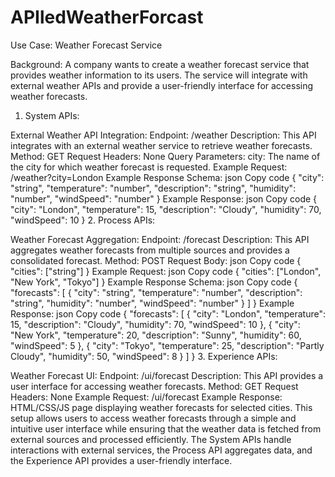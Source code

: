 # APIledWeatherForcast
Use Case: Weather Forecast Service

Background:
A company wants to create a weather forecast service that provides weather information to its users. The service will integrate with external weather APIs and provide a user-friendly interface for accessing weather forecasts.

1. System APIs:

External Weather API Integration:
Endpoint: /weather
Description: This API integrates with an external weather service to retrieve weather forecasts.
Method: GET
Request Headers: None
Query Parameters:
city: The name of the city for which weather forecast is requested.
Example Request: /weather?city=London
Example Response Schema:
json
Copy code
{
  "city": "string",
  "temperature": "number",
  "description": "string",
  "humidity": "number",
  "windSpeed": "number"
}
Example Response:
json
Copy code
{
  "city": "London",
  "temperature": 15,
  "description": "Cloudy",
  "humidity": 70,
  "windSpeed": 10
}
2. Process APIs:

Weather Forecast Aggregation:
Endpoint: /forecast
Description: This API aggregates weather forecasts from multiple sources and provides a consolidated forecast.
Method: POST
Request Body:
json
Copy code
{
  "cities": ["string"]
}
Example Request:
json
Copy code
{
  "cities": ["London", "New York", "Tokyo"]
}
Example Response Schema:
json
Copy code
{
  "forecasts": [
    {
      "city": "string",
      "temperature": "number",
      "description": "string",
      "humidity": "number",
      "windSpeed": "number"
    }
  ]
}
Example Response:
json
Copy code
{
  "forecasts": [
    {
      "city": "London",
      "temperature": 15,
      "description": "Cloudy",
      "humidity": 70,
      "windSpeed": 10
    },
    {
      "city": "New York",
      "temperature": 20,
      "description": "Sunny",
      "humidity": 60,
      "windSpeed": 5
    },
    {
      "city": "Tokyo",
      "temperature": 25,
      "description": "Partly Cloudy",
      "humidity": 50,
      "windSpeed": 8
    }
  ]
}
3. Experience APIs:

Weather Forecast UI:
Endpoint: /ui/forecast
Description: This API provides a user interface for accessing weather forecasts.
Method: GET
Request Headers: None
Example Request: /ui/forecast
Example Response: HTML/CSS/JS page displaying weather forecasts for selected cities.
This setup allows users to access weather forecasts through a simple and intuitive user interface while ensuring that the weather data is fetched from external sources and processed efficiently. The System APIs handle interactions with external services, the Process API aggregates data, and the Experience API provides a user-friendly interface.
